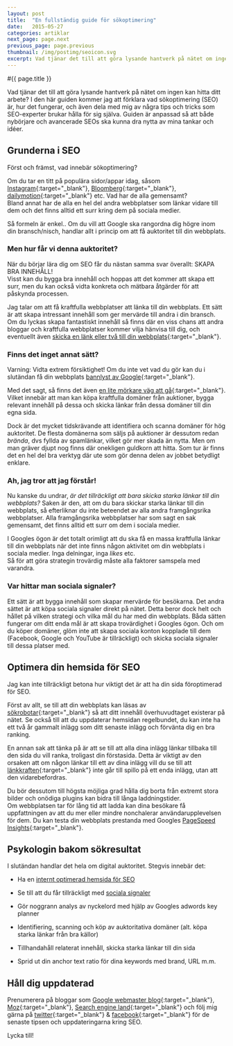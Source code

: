 ```yaml
---
layout: post
title:  "En fullständig guide för sökoptimering"
date:   2015-05-27
categories: artiklar
next_page: page.next
previous_page: page.previous
thumbnail: /img/postimg/seoicon.svg
excerpt: Vad tjänar det till att göra lysande hantverk på nätet om ingen kan hitta ditt arbete? I den här guiden kommer jag att förklara vad sökoptimering (SEO) är, hur det fungerar, och även dela med mig av några tips och tricks som SEO-experter brukar hålla sig själva. Guiden är anpassad så att både nybörjare och avancerade SEOs ska kunna dra nytta av mina tankar och idéer.
---
```

#{{ page.title }}

Vad tjänar det till att göra lysande hantverk på nätet om ingen kan hitta ditt arbete? I den här guiden kommer jag att förklara vad sökoptimering (SEO) är, hur det fungerar, och även dela med mig av några tips och tricks som SEO-experter brukar hålla för sig själva. Guiden är anpassad så att både nybörjare och avancerade SEOs ska kunna dra nytta av mina tankar och idéer.

## Grunderna i SEO
Först och främst, vad innebär sökoptimering?

Om du tar en titt på populära sidor/appar idag, såsom [Instagram](http://instagram.com){:target="_blank"}, [Bloomberg](http://www.bloomberg.com/){:target="_blank"}, [dailymotion](http://www.dailymotion.com/){:target="_blank"} etc. Vad har de alla gemensamt?  
Bland annat har de alla en hel del andra webbplatser som länkar vidare till dem och det finns alltid ett surr kring dem på sociala medier.

Så formeln är enkel.. Om du vill att Google ska rangordna dig högre inom din bransch/nisch, handlar allt i princip om att få auktoritet till din webbplats.

### Men hur får vi denna auktoritet?

När du börjar lära dig om SEO får du nästan samma svar överallt: 
SKAPA BRA INNEHÅLL!  
Visst kan du bygga bra innehåll och hoppas att det kommer att skapa ett surr, men du kan också vidta konkreta och mätbara åtgärder för att påskynda processen.

Jag talar om att få kraftfulla webbplatser att länka till din webbplats. Ett sätt är att skapa intressant innehåll som ger mervärde till andra i din bransch. Om du lyckas skapa fantastiskt innehåll så finns där en viss chans att andra bloggar och kraftfulla webbplatser kommer vilja hänvisa till dig, och eventuellt även [skicka en länk eller två till din webbplats](https://moz.com/blog/the-10-golden-rules-to-attracting-authority-links){:target="_blank"}.

### Finns det inget annat sätt?
Varning: Vidta extrem försiktighet! Om du inte vet vad du gör kan du i slutändan få din webbplats [bannlyst av Google](http://www.wordtracker.com/academy/learn-seo/technical-guides/panda-slapped-quality-sites){:target="_blank"}.  

Med det sagt, så finns det även [en lite mörkare väg att gå](http://source-wave.com/how-to-build-a-blog-networ/){:target="_blank"}.
Vilket innebär att man kan köpa kraftfulla domäner från auktioner, bygga relevant innehåll på dessa och skicka länkar från dessa domäner till din egna sida.

Dock är det mycket tidskrävande att identifiera och scanna domäner för hög auktoritet. De flesta domänerna som säljs på auktioner är dessutom redan _brända_, dvs fyllda av spamlänkar, vilket gör mer skada än nytta. Men om man gräver djupt nog finns där onekligen guldkorn att hitta. Som tur är finns det en hel del bra verktyg där ute som gör denna delen av jobbet betydligt enklare.

### Ah, jag tror att jag förstår!
Nu kanske du undrar, _är det tillräckligt att bara skicka starka länkar till din webbplats?_
Saken är den, att om du bara skickar starka länkar till din webbplats, så efterliknar du inte beteendet av alla andra framgångsrika webbplatser.
Alla framgångsrika webbplatser har som sagt en sak gemensamt, det finns alltid ett surr om dem i sociala medier.

I Googles ögon är det totalt orimligt att du ska få en massa kraftfulla länkar till din webbplats när det inte finns någon aktivitet om din webbplats i sociala medier. Inga delningar, inga _likes_ etc.   
Så för att göra strategin trovärdig måste alla faktorer samspela med varandra.

### Var hittar man sociala signaler?
Ett sätt är att bygga innehåll som skapar mervärde för besökarna. Det andra sättet är att köpa sociala signaler direkt på nätet. Detta beror dock helt och hållet på vilken strategi och vilka mål du har med din webbplats. Båda sätten fungerar om ditt enda mål är att skapa trovärdighet i Googles ögon. Och om du köper domäner, glöm inte att skapa sociala konton kopplade till dem (Facebook, Google och YouTube är tillräckligt) och skicka sociala signaler till dessa platser med.

## Optimera din hemsida för SEO
Jag kan inte tillräckligt betona hur viktigt det är att ha din sida föroptimerad för SEO.

Först av allt, se till att din webbplats kan läsas av [sökrobotar](http://en.wikipedia.org/wiki/Web_crawler){:target="_blank"} så att ditt innehåll överhuvudtaget existerar på nätet.
Se också till att du uppdaterar hemsidan regelbundet, du kan inte ha ett två år gammalt inlägg som ditt senaste inlägg och förvänta dig en bra ranking.

En annan sak att tänka på är att se till att alla dina inlägg länkar tillbaka till den sida du vill ranka, troligast din förstasida. Detta är viktigt av den orsaken att om någon länkar till ett av dina inlägg vill du se till att [länkkraften](http://blog.woorank.com/2013/05/the-flow-of-link-juice/){:target="_blank"} inte går till spillo på ett enda inlägg, utan att den vidarebefordras.

Du bör dessutom till högsta möjliga grad hålla dig borta från extremt stora bilder och onödiga plugins kan bidra till långa laddningstider.   
Om webbplatsen tar för lång tid att ladda kan dina besökare få uppfattningen av att du mer eller mindre nonchalerar användarupplevelsen för dem. Du kan testa din webbplats prestanda med Googles [PageSpeed Insights](https://developers.google.com/speed/pagespeed/insights/){:target="_blank"}.


## Psykologin bakom sökresultat
I slutändan handlar det hela om digital auktoritet. Stegvis innebär det:  

*   Ha en [internt optimerad hemsida för SEO](https://moz.com/learn/seo/on-page-factors)

*   Se till att du får tillräckligt med [sociala signaler](http://searchengineland.com/guide/seo/social-media-ranking-search-results)

*   Gör noggrann analys av nyckelord med hjälp av Googles adwords key planner

*   Identifiering, scanning och köp av auktoritativa domäner (alt. köpa starka länkar från bra källor)

*   Tillhandahåll relaterat innehåll, skicka starka länkar till din sida

*   Sprid ut din anchor text ratio för dina keywords med brand, URL m.m.

## Håll dig uppdaterad

Prenumerera på bloggar som [Google webmaster blog](http://googlewebmastercentral.blogspot.com/){:target="_blank"}, [Moz](https://moz.com/){:target="_blank"}, [Search engine land](http://searchengineland.com/){:target="_blank"} och följ mig gärna på [twitter](https://twitter.com/danneniko){:target="_blank"} & [facebook](https://www.facebook.com/danielnikolovskicom){:target="_blank"} för de senaste tipsen och uppdateringarna kring SEO.

Lycka till!